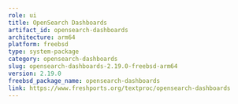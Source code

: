 ```yaml
---
role: ui
title: OpenSearch Dashboards
artifact_id: opensearch-dashboards
architecture: arm64
platform: freebsd
type: system-package
category: opensearch-dashboards
slug: opensearch-dashboards-2.19.0-freebsd-arm64
version: 2.19.0
freebsd_package_name: opensearch-dashboards
link: https://www.freshports.org/textproc/opensearch-dashboards
---
```

